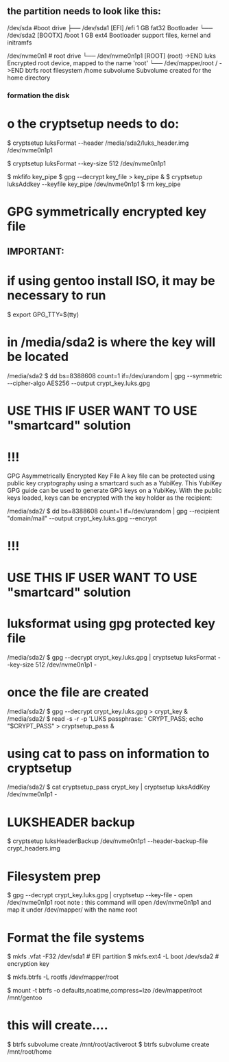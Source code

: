 ## the partition needs to look like this:

/dev/sda #boot drive
├── /dev/sda1      [EFI]   /efi      1 GB         fat32       Bootloader
└── /dev/sda2      [BOOTX] /boot     1 GB         ext4        Bootloader support files, kernel and initramfs

/dev/nvme0n1 # root drive
 └── /dev/nvme0n1p1 [ROOT]  (root)    ->END        luks        Encrypted root device, mapped to the name 'root'
      └──  /dev/mapper/root /         ->END        btrfs       root filesystem
                            /home     subvolume                Subvolume created for the home directory

### formation the disk 

# o the cryptsetup needs to do:
$ cryptsetup luksFormat --header /media/sda2/luks_header.img /dev/nvme0n1p1

$ cryptsetup luksFormat --key-size 512 /dev/nvme0n1p1

$ mkfifo key_pipe
$ gpg --decrypt key_file > key_pipe &
$ cryptsetup luksAddkey --keyfile key_pipe /dev/nvme0n1p1
$ rm key_pipe

# GPG symmetrically encrypted key file
## IMPORTANT:
# if using gentoo install ISO, it may be necessary to run
$ export GPG_TTY=$(tty)

# in /media/sda2 is where the key will be located

/media/sda2 $ dd  bs=8388608 count=1 if=/dev/urandom | gpg --symmetric --cipher-algo AES256 --output crypt_key.luks.gpg

# USE THIS IF USER WANT TO USE "smartcard" solution
# !!!
GPG Asymmetrically Encrypted Key File
A key file can be protected using public key cryptography using a smartcard such as a YubiKey. This YubiKey GPG guide can be used to generate GPG keys on a YubiKey. With the public keys loaded, keys can be encrypted with the key holder as the recipient:

/media/sda2/ $ dd bs=8388608 count=1 if=/dev/urandom | gpg --recipient "domain/mail" --output crypt_key.luks.gpg --encrypt
# !!!
# USE THIS IF USER WANT TO USE "smartcard" solution

# luksformat  using gpg protected key file
/media/sda2/ $ gpg --decrypt crypt_key.luks.gpg | cryptsetup luksFormat --key-size 512 /dev/nvme0n1p1 -

# once the file are created
/media/sda2/ $ gpg --decrypt crypt_key.luks.gpg > crypt_key &
/media/sda2/ $ read -s -r -p 'LUKS passphrase: ' CRYPT_PASS; echo "$CRYPT_PASS" > cryptsetup_pass &

# using cat to pass on information to cryptsetup
/media/sda2/ $ cat cryptsetup_pass crypt_key | cryptsetup luksAddKey /dev/nvme0n1p1 -

# LUKSHEADER backup
$ cryptsetup luksHeaderBackup /dev/nvme0n1p1 --header-backup-file crypt_headers.img

# Filesystem prep
$ gpg --decrypt crypt_key.luks.gpg | cryptsetup --key-file - open /dev/nvme0n1p1 root
note : this command will open /dev/nvme0n1p1 and map it under /dev/mapper/ with the name root

# Format the file systems
$ mkfs .vfat -F32 /dev/sda1 # EFI partition
$ mkfs.ext4 -L boot /dev/sda2 # encryption key

$ mkfs.btrfs -L rootfs /dev/mapper/root 

$ mount -t btrfs -o defaults,noatime,compress=lzo /dev/mapper/root /mnt/gentoo 

# this will create....
$ btrfs subvolume create /mnt/root/activeroot
$ btrfs subvolume create /mnt/root/home
